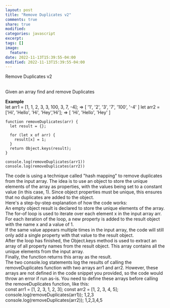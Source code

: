```yaml
---
layout: post
title: "Remove Duplicates v2"
comments: true
share: true
modified:
categories: javascript
excerpt:
tags: []
image:
  feature:
date: 2022-11-13T15:39:55-04:00
modified: 2022-11-13T15:39:55-04:00
---
```


Remove Duplicates v2
<br><br>

Given an array find and remove Duplicates

**Example**<br>
let arr1 = [1, 1, 2, 3, 3, 100, 3, 7, -4]; => [ '1', '2', '3', '7', '100', '-4' ]
let arr2 = ['Hi', 'Hello', 'Hi', 'Hey','Hi']; => [ 'Hi', 'Hello', 'Hey' ]




~~~
function removeDuplicates(arr) {
  let result = {};

  for (let x of arr) {
    result[x] = 1;
  }
  return Object.keys(result);
}

console.log(removeDuplicates(arr1))
console.log(removeDuplicates(arr2))
~~~



The code is using a technique called "hash mapping" to remove duplicates from the input array. The idea is to use an object to store the unique elements of the array as properties, with the values being set to a constant value (in this case, 1). Since object properties must be unique, this ensures that no duplicates are added to the object.
<br>
Here's a step-by-step explanation of how the code works:
<br>
An empty object result is declared to store the unique elements of the array.
<br>
The for-of loop is used to iterate over each element x in the input array arr.
<br>
For each iteration of the loop, a new property is added to the result object with the name x and a value of 1.
<br>
If the same value appears multiple times in the input array, the code will still only add a single property with that value to the result object.
<br>
After the loop has finished, the Object.keys method is used to extract an array of all property names from the result object. This array contains all the unique elements from the input array.
<br>
Finally, the function returns this array as the result.
<br>
The two console.log statements log the results of calling the removeDuplicates function with two arrays arr1 and arr2. However, these arrays are not defined in the code snippet you provided, so the code would throw an error if run as-is. You need to define these arrays before calling the removeDuplicates function, like this:
<br>
const arr1 = [1, 2, 3, 1, 2, 3];
const arr2 = [1, 2, 3, 4, 5];
<br>
console.log(removeDuplicates(arr1)); 1,2,3
console.log(removeDuplicates(arr2)); 1,2,3,4,5
<br>